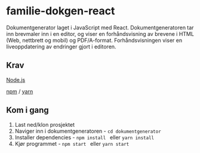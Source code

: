# familie-dokgen-react

Dokumentgenerator laget i JavaScript med React. Dokumentgeneratoren tar inn brevmaler inn i en editor, og viser en forhåndsvisning av brevene i HTML (Web, nettbrett og mobil) og PDF/A-format. Forhåndsvisningen viser en liveoppdatering av endringer gjort i editoren. 

## Krav 

[Node.js](https://nodejs.org/)

[npm](https://www.npmjs.com/) / [yarn](https://yarnpkg.com/)

## Kom i gang 

1. Last ned/klon prosjektet
2. Naviger inn i dokumentgeneratoren -  ``cd dokumentgenerator ``  
3. Installer dependencies - ``npm install `` eller ``yarn install`` 
4. Kjør programmet -  ``npm start `` eller ``yarn start``
